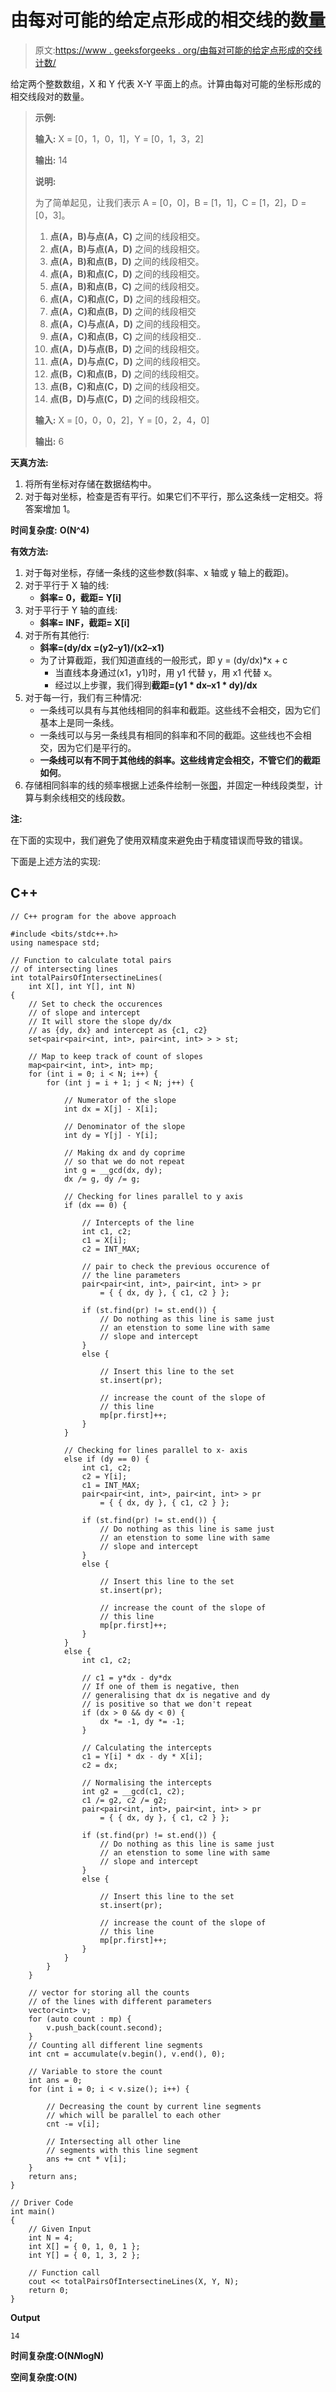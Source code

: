 # 由每对可能的给定点形成的相交线的数量

> 原文:[https://www . geeksforgeeks . org/由每对可能的给定点形成的交线计数/](https://www.geeksforgeeks.org/count-of-intersecting-lines-formed-from-every-possible-pair-of-given-points/)

给定两个整数数组，X 和 Y 代表 X-Y 平面上的点。计算由每对可能的坐标形成的相交线段对的数量。

> **示例:**
> 
> **输入:** X = [0，1，0，1]，Y = [0，1，3，2]
> 
> **输出:** 14
> 
> **说明:**
> 
> 为了简单起见，让我们表示 A = [0，0]，B = [1，1]，C = [1，2]，D = [0，3]。
> 
> 1.  **点(A，B)与点(A，C)** 之间的线段相交。
> 2.  **点(A，B)与点(A，D)** 之间的线段相交。
> 3.  **点(A，B)和点(B，D)** 之间的线段相交。
> 4.  **点(A，B)和点(C，D)** 之间的线段相交。
> 5.  **点(A，B)和点(B，C)** 之间的线段相交。
> 6.  **点(A，C)和点(C，D)** 之间的线段相交。
> 7.  **点(A，C)和点(B，D)** 之间的线段相交
> 8.  **点(A，C)与点(A，D)** 之间的线段相交。
> 9.  **点(A，C)和点(B，C)** 之间的线段相交..
> 10.  **点(A，D)与点(B，D)** 之间的线段相交。
> 11.  **点(A，D)与点(C，D)** 之间的线段相交。
> 12.  **点(B，C)和点(B，D)** 之间的线段相交。
> 13.  **点(B，C)和点(C，D)** 之间的线段相交。
> 14.  **点(B，D)与点(C，D)** 之间的线段相交。
> 
> **输入:** X = [0，0，0，2]，Y = [0，2，4，0]
> 
> **输出:** 6

**天真方法:**

1.  将所有坐标对存储在数据结构中。
2.  对于每对坐标，检查是否有平行。如果它们不平行，那么这条线一定相交。将答案增加 1。

**时间复杂度:** **O(N^4)**

**有效方法:**

1.  对于每对坐标，存储一条线的这些参数(斜率、x 轴或 y 轴上的截距)。
2.  对于平行于 X 轴的线:
    *   **斜率= 0，截距= Y[i]**
3.  对于平行于 Y 轴的直线:
    *   **斜率= INF，截距= X[i]**
4.  对于所有其他行:
    *   **斜率=(dy/dx =(y2–y1)/(x2–x1)**
    *   为了计算截距，我们知道直线的一般形式，即 y = (dy/dx)*x + c
        *   当直线本身通过(x1，y1)时，用 y1 代替 y，用 x1 代替 x。
        *   经过以上步骤，我们得到**截距=(y1 * dx–x1 * dy)/dx**
5.  对于每一行，我们有三种情况:
    *   一条线可以具有与其他线相同的斜率和截距。这些线不会相交，因为它们基本上是同一条线。
    *   一条线可以与另一条线具有相同的斜率和不同的截距。这些线也不会相交，因为它们是平行的。
    *   **一条线可以有不同于其他线的斜率。这些线肯定会相交，不管它们的截距如何**。
6.  存储相同斜率的线的频率根据上述条件绘制一张[图](https://www.geeksforgeeks.org/map-associative-containers-the-c-standard-template-library-stl/)，并固定一种线段类型，计算与剩余线相交的线段数。

**注:**

在下面的实现中，我们避免了使用双精度来避免由于精度错误而导致的错误。

下面是上述方法的实现:

## C++

```
// C++ program for the above approach

#include <bits/stdc++.h>
using namespace std;

// Function to calculate total pairs
// of intersecting lines
int totalPairsOfIntersectineLines(
    int X[], int Y[], int N)
{
    // Set to check the occurences
    // of slope and intercept
    // It will store the slope dy/dx
    // as {dy, dx} and intercept as {c1, c2}
    set<pair<pair<int, int>, pair<int, int> > > st;

    // Map to keep track of count of slopes
    map<pair<int, int>, int> mp;
    for (int i = 0; i < N; i++) {
        for (int j = i + 1; j < N; j++) {

            // Numerator of the slope
            int dx = X[j] - X[i];

            // Denominator of the slope
            int dy = Y[j] - Y[i];

            // Making dx and dy coprime
            // so that we do not repeat
            int g = __gcd(dx, dy);
            dx /= g, dy /= g;

            // Checking for lines parallel to y axis
            if (dx == 0) {

                // Intercepts of the line
                int c1, c2;
                c1 = X[i];
                c2 = INT_MAX;

                // pair to check the previous occurence of
                // the line parameters
                pair<pair<int, int>, pair<int, int> > pr
                    = { { dx, dy }, { c1, c2 } };

                if (st.find(pr) != st.end()) {
                    // Do nothing as this line is same just
                    // an etenstion to some line with same
                    // slope and intercept
                }
                else {

                    // Insert this line to the set
                    st.insert(pr);

                    // increase the count of the slope of
                    // this line
                    mp[pr.first]++;
                }
            }

            // Checking for lines parallel to x- axis
            else if (dy == 0) {
                int c1, c2;
                c2 = Y[i];
                c1 = INT_MAX;
                pair<pair<int, int>, pair<int, int> > pr
                    = { { dx, dy }, { c1, c2 } };

                if (st.find(pr) != st.end()) {
                    // Do nothing as this line is same just
                    // an etenstion to some line with same
                    // slope and intercept
                }
                else {

                    // Insert this line to the set
                    st.insert(pr);

                    // increase the count of the slope of
                    // this line
                    mp[pr.first]++;
                }
            }
            else {
                int c1, c2;

                // c1 = y*dx - dy*dx
                // If one of them is negative, then
                // generalising that dx is negative and dy
                // is positive so that we don't repeat
                if (dx > 0 && dy < 0) {
                    dx *= -1, dy *= -1;
                }

                // Calculating the intercepts
                c1 = Y[i] * dx - dy * X[i];
                c2 = dx;

                // Normalising the intercepts
                int g2 = __gcd(c1, c2);
                c1 /= g2, c2 /= g2;
                pair<pair<int, int>, pair<int, int> > pr
                    = { { dx, dy }, { c1, c2 } };

                if (st.find(pr) != st.end()) {
                    // Do nothing as this line is same just
                    // an etenstion to some line with same
                    // slope and intercept
                }
                else {

                    // Insert this line to the set
                    st.insert(pr);

                    // increase the count of the slope of
                    // this line
                    mp[pr.first]++;
                }
            }
        }
    }

    // vector for storing all the counts
    // of the lines with different parameters
    vector<int> v;
    for (auto count : mp) {
        v.push_back(count.second);
    }
    // Counting all different line segments
    int cnt = accumulate(v.begin(), v.end(), 0);

    // Variable to store the count
    int ans = 0;
    for (int i = 0; i < v.size(); i++) {

        // Decreasing the count by current line segments
        // which will be parallel to each other
        cnt -= v[i];

        // Intersecting all other line
        // segments with this line segment
        ans += cnt * v[i];
    }
    return ans;
}

// Driver Code
int main()
{
    // Given Input
    int N = 4;
    int X[] = { 0, 1, 0, 1 };
    int Y[] = { 0, 1, 3, 2 };

    // Function call
    cout << totalPairsOfIntersectineLines(X, Y, N);
    return 0;
}
```

**Output**

```
14
```

**时间复杂度:O(N*N*logN)**

**空间复杂度:O(N)**